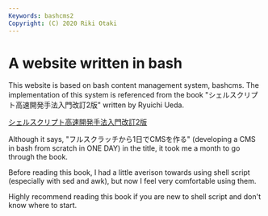 ```yaml
---
Keywords: bashcms2
Copyright: (C) 2020 Riki Otaki
---
```


# A website written in bash

This website is based on bash content management system, bashcms.
The implementation of this system is referenced from the book "シェルスクリプト高速開発手法入門改訂2版" written by Ryuichi Ueda.

[シェルスクリプト高速開発手法入門改訂2版]( https://www.amazon.co.jp/%E3%83%95%E3%83%AB%E3%82%B9%E3%82%AF%E3%83%A9%E3%83%83%E3%83%81%E3%81%8B%E3%82%891%E6%97%A5%E3%81%A7CMS%E3%82%92%E4%BD%9C%E3%82%8B-%E3%82%B7%E3%82%A7%E3%83%AB%E3%82%B9%E3%82%AF%E3%83%AA%E3%83%97%E3%83%88%E9%AB%98%E9%80%9F%E9%96%8B%E7%99%BA%E6%89%8B%E6%B3%95%E5%85%A5%E9%96%80-%E4%B8%8A%E7%94%B0%E9%9A%86%E4%B8%80/dp/4048660683)

Although it says, "フルスクラッチから1日でCMSを作る" (developing a CMS in bash from scratch in ONE DAY) in the title, it took me a month to go through the book.

Before reading this book, I had a little averison towards using shell script (especially with sed and awk), but now I feel very comfortable using them.

Highly recommend reading this book if you are new to shell script and don't know where to start.
